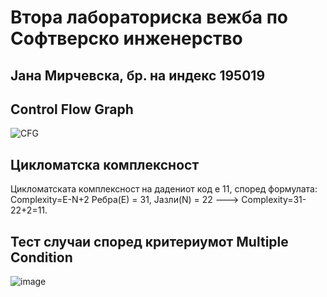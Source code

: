 # Втора лабораториска вежба по Софтверско инженерство
## Јана Мирчевска, бр. на индекс 195019
## Control Flow Graph
![CFG](https://github.com/JanaMirchevska/SI_2023_lab2_195019/assets/100296696/2e952a3f-f120-42e5-b42e-34a246c2cd48)
## Цикломатска комплексност
Цикломатската комплексност на дадениот код е 11, според формулата: Complexity=E-N+2 
Ребра(Е) = 31, Јазли(N) = 22 ---> Complexity=31-22+2=11.
## Тест случаи според критериумот Multiple Condition
![image](https://github.com/JanaMirchevska/SI_2023_lab2_195019/assets/100296696/916bb8f9-f2fc-4616-b667-806eaf3e695b)


